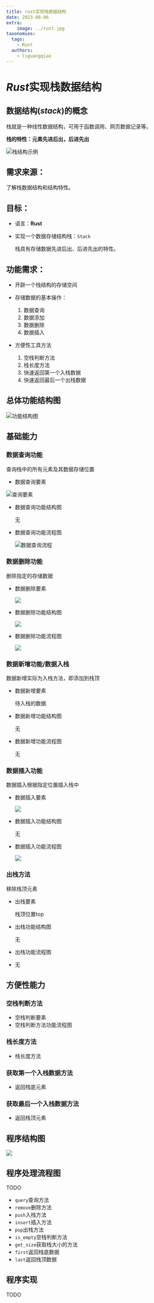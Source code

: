 ```yaml
---
title: rust实现栈数据结构
date: 2023-08-06
extra:
    image: ../rust.jpg
taxonomies:
  tags:
    - Rust
  authors:
    - liguangqiao  
---
```


# ***Rust*实现栈数据结构**

## 数据结构(*stack*)的概念

栈就是一种线性数据结构，可用于函数调用、网页数据记录等。

**栈的特性：元素先进后出，后进先出**

![栈结构示例](stack.png)

## 需求来源：

了解栈数据结构和结构特性。

## 目标：

- 语言：**Rust**

- 实现一个数据存储结构栈：`Stack`

  栈具有存储数据先进后出、后进先出的特性。

## 功能需求：

- 开辟一个栈结构的存储空间
- 存储数据的基本操作：
  1. 数据查询
  2. 数据添加
  3. 数据删除
  4. 数据插入

- 方便性工具方法
  1. 空栈判断方法
  2. 栈长度方法
  3. 快速返回第一个入栈数据
  4. 快速返回最后一个出栈数据

## 总体功能结构图

![功能结构图](stack_featrue.png)

## 基础能力

### 数据查询功能

查询栈中的所有元素及其数据存储位置

- 数据查询要素

![查询要素](query_item.png)

- 数据查询功能结构图

  无
  
- 数据查询功能流程图

  ![数据查询流程](query_flow.png)

### 数据删除功能

删除指定的存储数据

- 数据删除要素

  ![](delete_items.png)

- 数据删除功能结构图

  ![](delete_arc.png)

- 数据删除功能流程图

  ![](delete_flow.png)

### 数据新增功能/数据入栈

数据新增实际为入栈方法，即添加到栈顶

- 数据新增要素

  待入栈的数据

- 数据新增功能结构图

  无

- 数据新增功能流程图

  无

### 数据插入功能

数据插入根据指定位置插入栈中

- 数据插入要素

  ![](inert_item.png)

- 数据插入功能结构图

  无

- 数据插入功能流程图

  ![](insert_item.png)

### 出栈方法

移除栈顶元素

- 出栈要素

  栈顶位置top

- 出栈功能结构图

  无

- 出栈功能流程图

- 无

## 方便性能力

### 空栈判断方法

- 空栈判断要素
- 空栈判断方法功能流程图

### 栈长度方法

- 栈长度方法

### 获取第一个入栈数据方法

- 返回栈底元素

### 获取最后一个入栈数据方法

- 返回栈顶元素

## 程序结构图

![](program.png)

## 程序处理流程图

TODO

- `query`查询方法
- `remove`删除方法
- `push`入栈方法
- `insert`插入方法
- `pop`出栈方法
- `is_empty`空栈判断方法
- `get_size`获取栈大小的方法
- `first`返回栈底数据
- `last`返回栈顶数据

## 程序实现

TODO
